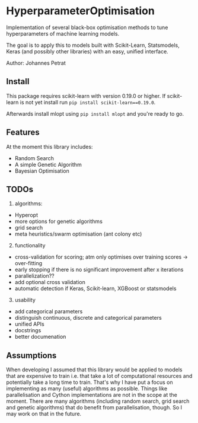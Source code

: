 # HyperparameterOptimisation
Implementation of several black-box optimisation methods to tune hyperparameters of machine learning models.

The goal is to apply this to models built with Scikit-Learn, Statsmodels, Keras (and possibly other libraries) with an easy, unified interface.

Author: Johannes Petrat

## Install
This package requires scikit-learn with version 0.19.0 or higher. If scikit-learn is not yet install run
`pip install scikit-learn==0.19.0`.

Afterwards install mlopt using `pip install mlopt` and you're ready to go.


## Features
At the moment this library includes:
* Random Search
* A simple Genetic Algorithm
* Bayesian Optimisation


## TODOs
1. algorithms:
* Hyperopt
* more options for genetic algorithms
* grid search
* meta heuristics/swarm optimisation (ant colony etc)
2. functionality
* cross-validation for scoring; atm only optimises over training scores -> over-fitting
* early stopping if there is no significant improvement after x iterations
* parallelization??
* add optional cross validation 
* automatic detection if Keras, Scikit-learn, XGBoost or statsmodels
3. usability
* add categorical parameters
* distinguish continuous, discrete and categorical parameters
* unified APIs
* docstrings
* better documenation

## Assumptions
When developing I assumed that this library would be applied to models that are expensive to train i.e. that take a lot of computational resources and potentially take a long time to train. That's why I have put a focus on implementing as many (useful) algorithms as possible. Things like parallelisation and Cython implementations are not in the scope at the moment. 
There are many algorithms (including random search, grid search and genetic algorithms) that do benefit from parallelisation, though. So I may work on that in the future.
